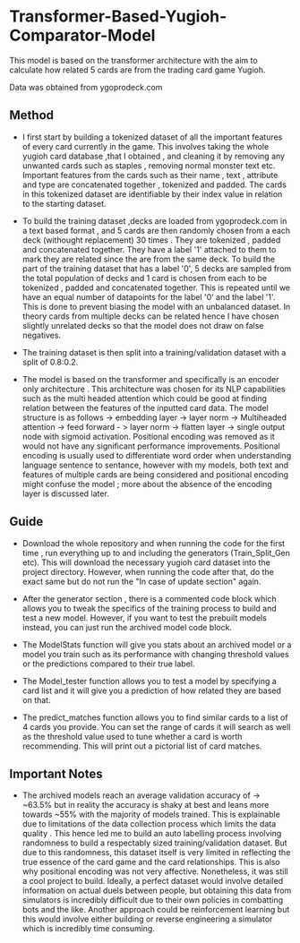 # Transformer-Based-Yugioh-Comparator-Model

  This model is based on the transformer architecture with the aim to calculate how related 5 cards are from the trading card game Yugioh.

  Data was obtained from ygoprodeck.com

## Method
- I first start by building a tokenized dataset of all the important features of every card currently in the game. This involves
  taking the whole yugioh card database ,that I obtained , and cleaning it by removing any unwanted cards such as staples , removing normal monster text etc. Important features from the
  cards such as their name , text , attribute and type are concatenated together , tokenized and padded. The cards in this tokenized dataset are identifiable by their index value in relation
  to the starting dataset.

- To build the training dataset ,decks are loaded from ygoprodeck.com in a text based format , and 5 cards are then randomly chosen from a each deck (withought replacement) 30 times . They are tokenized , padded and concatenated together. They have 
  a label '1' attached to them to mark they are related since the are from the same deck. To build the part of the training dataset that has a label '0', 5 decks are sampled from the total population of decks and 1 card is chosen from each to be 
  tokenized , padded and concatenated together. This is repeated until we have an equal number of datapoints for the label '0' and the label '1'. This is done to prevent biasing the model with an unbalanced dataset.
  In theory cards from multiple decks can be related hence I have chosen slightly unrelated decks so that the model does not draw on false negatives.

- The training dataset is then split into a training/validation dataset with a split of 0.8:0.2. 

- The model is based on the transformer and specifically is an encoder only architecture . This architecture was chosen for its NLP capabilities such as the multi headed attention which could be good at finding relation between the features of the inputted card data.
  The model structure is as follows -> embedding layer -> layer norm -> Multiheaded attention -> feed forward - > layer norm -> flatten layer -> single output node with sigmoid activation. Positional encoding was removed as it would not have any significant performance improvements.
  Positional encoding is usually used to differentiate word order when understanding language sentence to sentance, however with my models, both text and features of multiple cards are being considered and positional encoding might confuse the model ; more about the absence
  of the encoding layer is discussed later.


## Guide
- Download the whole repository and when running the code for the first time , run everything up to and including the generators (Train_Split_Gen etc). This will download the necessary yugioh card dataset into the project directory. However, when running the code after
  that, do the exact same but do not run the "In case of update section" again.

- After the generator section , there is a commented code block which allows you to tweak the specifics of the training process to build and test a new model. However, if you want to test the prebuilt models instead, you can just run the archived model code block.
- The ModelStats function will give you stats about an archived model or a model you train such as its performance with changing threshold values or the predictions compared to their true label.
- The Model_tester function allows you to test a model by specifying a card list and it will give you a prediction of how related they are based on that.
- The predict_matches function allows you to find similar cards to a list of 4 cards you provide. You can set the range of cards it will search as well as the threshold value used to tune whether a card is worth recommending. This will print out a pictorial list of card matches.
  
## Important Notes
 - The archived models reach an average validation accuracy of -> ~63.5% but in reality the accuracy is shaky at best and leans more towards ~55% with the majority of models trained. This is explainable due to limitations of the data collection process which limits 
   the data quality . This hence led me to build an auto labelling process involving randomness to build a respectably sized training/validation dataset. But due to this randomness,  this dataset itself is very limited in reflecting the true essence of the card game and the
   card relationships. This is also why positional encoding was not very affective. Nonetheless, it was still a cool project to build. Ideally, a perfect dataset would involve detailed information on actual duels between people, but obtaining this data from simulators is 
   incredibly difficult due to their own policies in combatting bots and the like. Another approach could be reinforcement learning but this would involve either building or reverse engineering a simulator which is incredibly time consuming.
 

